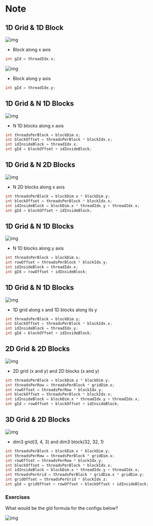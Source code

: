 # Note

## 1D Grid & 1D Block

![img](res/1.png)

- Block along x axis

```c++
int gId = threadIdx.x;
```

![img](res/2.png)

- Block along y axis

```c++
int gId = threadIdx.y;
```

## 1D Grid & N 1D Blocks

![img](res/3.png)

- N 1D blocks along x axis

```c++
int threadsPerBlock = blockDim.x;
int blockOffset = threadsPerBlock * blockIdx.x;
int idInsideBlock = threadIdx.x;
int gId = blockOffset + idInsideBlock;
```

## 1D Grid & N 2D Blocks

![img](res/4.png)

- N 2D blocks along x axis

```c++
int threadsPerBlock = blockDim.x * blockDim.y;
int blockOffset = threadsPerBlock * blockIdx.x;
int idInsideBlock = blockDim.x * threadIdx.y + threadIdx.x;
int gId = blockOffset + idInsideBlock;
```

## 1D Grid & N 1D Blocks

![img](res/5.png)

- N 1D blocks along y axis

```c++
int threadsPerBlock = blockDim.x;
int rowOffset = threadsPerBlock * blockIdx.y;
int idInsideBlock = threadIdx.x;
int gId = rowOffset + idInsideBlock;
```

## 1D Grid & N 1D Blocks

![img](res/6.png)

- 1D grid along x and 1D blocks along its y

```c++
int threadsPerBlock = blockDim.y;
int blockOffset = threadsPerBlock * blockIdx.x;
int idInsideBlock = threadIdx.y;
int gId = blockOffset + idInsideBlock;
```

## 2D Grid & 2D Blocks

![img](res/7.png)

- 2D grid (x and y) and 2D blocks (x and y)

```c++
int threadsPerBlock = blockDim.x * blockDim.y;
int threadsPerRow = threadsPerBlock * gridDim.x;
int rowOffset = threadsPerRow * blockIdx.y;
int blockOffset = threadsPerBlock * blockIdx.x;
int idInsideBlock = blockDim.x * threadIdx.y + threadIdx.x;
int gId = rowOffset + blockOffset + idInsideBlock;
```

## 3D Grid & 2D Blocks

![img](res/8.png)

- dim3 grid(3, 4, 3) and dim3 block(32, 32, 1)

```c++
int threadsPerBlock = blockDim.x * blockDim.y;
int threadsPerRow = threadsPerBlock * gridDim.x;
int rowOffset = threadsPerRow * blockIdx.y;
int blockOffset = threadsPerBlock * blockIdx.x;
int idInsideBlock = blockDim.x * threadIdx.y + threadIdx.x;
int threadsPerGrid = threadsPerBlock * gridDim.x * gridDim.y;
int gridOffset = threadsPerGrid * blockIdx.z;
int gId = gridOffset + rowOffset + blockOffset + idInsideBlock;
```

### Exercises

What would be the gId formula for the configs below?

![img](res/9.png)